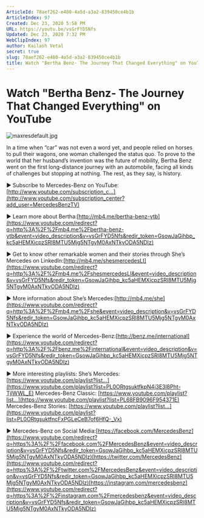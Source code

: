 ```yaml
---
ArticleId: 78aef262-e480-4a5d-a3a2-839450ce4b1b
ArticleIndex: 97
Created: Dec 23, 2020 5:58 PM
URL: https://youtu.be/vsGrFYD5Nfs
Updated: Dec 23, 2020 7:32 PM
WebClipIndex: 97
author: Kailash Vetal
secret: true
slug: 78aef262-e480-4a5d-a3a2-839450ce4b1b
title: Watch "Bertha Benz- The Journey That Changed Everything" on YouTube
---
```

#  Watch "Bertha Benz- The Journey That Changed Everything" on YouTube
![maxresdefault.jpg](97%206b9499bc3e8c4eedac4df8e9e2accef7/maxresdefault.jpg)

In a time when “car” was not even a word yet, and people relied on horses to pull their wagons, one woman challenged the status quo. To prove to the world that her husband’s invention was the future of mobility, Bertha Benz went on the first long-distance journey with an automobile, facing all kinds of challenges but stopping at nothing. The rest, as they say, is history.

► Subscribe to Mercedes-Benz on YouTube: [http://www.youtube.com/subscription_c...](http://www.youtube.com/subscription_center?add_user=MercedesBenzTV)

► Learn more about Bertha:[http://mb4.me/bertha-benz-ytb](https://www.youtube.com/redirect?q=http%3A%2F%2Fmb4.me%2Fbertha-benz-ytb&event=video_description&v=vsGrFYD5Nfs&redir_token=GsowJaGihbp_kc5aHEMXicpzSRl8MTU5Mjg5NTgyM0AxNTkyODA5NDIz)

► Get to know other remarkable women and their stories through She’s Mercedes on LinkedIn:[http://mb4.me/shesmercedesLI](https://www.youtube.com/redirect?q=http%3A%2F%2Fmb4.me%2FshesmercedesLI&event=video_description&v=vsGrFYD5Nfs&redir_token=GsowJaGihbp_kc5aHEMXicpzSRl8MTU5Mjg5NTgyM0AxNTkyODA5NDIz)

► More information about She’s Mercedes:[http://mb4.me/she](https://www.youtube.com/redirect?q=http%3A%2F%2Fmb4.me%2Fshe&event=video_description&v=vsGrFYD5Nfs&redir_token=GsowJaGihbp_kc5aHEMXicpzSRl8MTU5Mjg5NTgyM0AxNTkyODA5NDIz)

► Experience the world of Mercedes-Benz:[http://benz.me/international](https://www.youtube.com/redirect?q=http%3A%2F%2Fbenz.me%2Finternational&event=video_description&v=vsGrFYD5Nfs&redir_token=GsowJaGihbp_kc5aHEMXicpzSRl8MTU5Mjg5NTgyM0AxNTkyODA5NDIz)

► More interesting playlists:
She’s Mercedes: [https://www.youtube.com/playlist?list...](https://www.youtube.com/playlist?list=PL0ORtgsuktfkpN4j3E3l8Pht-TjlWWL_E)
Mercedes-Benz Classic: [https://www.youtube.com/playlist?list...](https://www.youtube.com/playlist?list=PL68FB9096F954371E)
Mercedes-Benz Stories: [https://www.youtube.com/playlist?list...](https://www.youtube.com/playlist?list=PL0ORtgsuktfncFxPGLeCeB7of6HfQ-_Vx)

► Mercedes-Benz on Social Media:[https://facebook.com/MercedesBenz](https://www.youtube.com/redirect?q=https%3A%2F%2Ffacebook.com%2FMercedesBenz&event=video_description&v=vsGrFYD5Nfs&redir_token=GsowJaGihbp_kc5aHEMXicpzSRl8MTU5Mjg5NTgyM0AxNTkyODA5NDIz)[https://twitter.com/MercedesBenz](https://www.youtube.com/redirect?q=https%3A%2F%2Ftwitter.com%2FMercedesBenz&event=video_description&v=vsGrFYD5Nfs&redir_token=GsowJaGihbp_kc5aHEMXicpzSRl8MTU5Mjg5NTgyM0AxNTkyODA5NDIz)[https://instagram.com/mercedesbenz](https://www.youtube.com/redirect?q=https%3A%2F%2Finstagram.com%2Fmercedesbenz&event=video_description&v=vsGrFYD5Nfs&redir_token=GsowJaGihbp_kc5aHEMXicpzSRl8MTU5Mjg5NTgyM0AxNTkyODA5NDIz)
